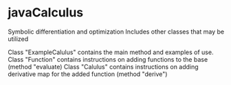 # javaCalculus
Symbolic differentiation and optimization
Includes other classes that may be utilized

Class "ExampleCalulus" contains the main method and examples of use.
Class "Function" contains instructions on adding functions to the base
(method "evaluate)
Class "Calulus" contains instructions on adding derivative map for the added function
(method "derive")
